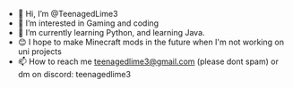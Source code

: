 - 👋 Hi, I’m @TeenagedLime3
- 👀 I’m interested in Gaming and coding
- 🌱 I’m currently learning Python, and learning Java.
- 😊 I hope to make Minecraft mods in the future when I'm not working on uni projects
- 📫 How to reach me teenagedlime3@gmail.com (please dont spam) or dm on discord: teenagedlime3

<!---
TeenagedLime3/TeenagedLime3 is a ✨ special ✨ repository because its `README.md` (this file) appears on your GitHub profile.
You can click the Preview link to take a look at your changes.
--->
